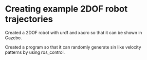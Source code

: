 # Creating example 2DOF robot trajectories

Created a 2DOF robot with urdf and xacro so that it can be shown in Gazebo.

Created a program so that it can randomly generate sin like velocity patterns by using ros_control.
